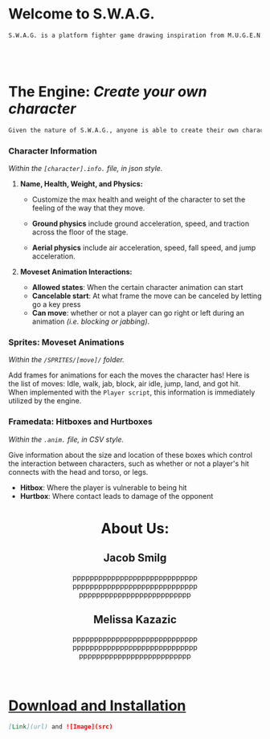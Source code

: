# Welcome to S.W.A.G.
```markdown
S.W.A.G. is a platform fighter game drawing inspiration from M.U.G.E.N., Super Smash Bros., and Street Fighter. Our goal was to create a configurable engine similar to M.U.G.E.N. that new characters can be added to with relative ease.
```
<br/>
<br/>

# **The Engine**: *Create your own character*
```markdown
Given the nature of S.W.A.G., anyone is able to create their own characters and add them to the fighting game! Here are the requirements of the characters as you add them in, in their own folder in the `/chars/ folder`:
```
### Character Information
*Within the `[character].info.` file, in json style.*
1. **Name, Health, Weight, and Physics:**

    - Customize the max health and weight of the character to set the feeling of the way that they move. 
    
    - **Ground physics** include ground acceleration, speed, and traction across the floor of the stage.
    
    - **Aerial physics** include air acceleration, speed, fall speed, and jump acceleration. 


2. **Moveset Animation Interactions:**
    - **Allowed states**: When the certain character animation can start
    - **Cancelable start**: At what frame the move can be canceled by letting go a key press
    - **Can move**: whether or not a player can go right or left during an animation *(i.e. blocking or jabbing)*.

### Sprites: Moveset Animations
*Within the `/SPRITES/[move]/` folder.*

Add frames for animations for each the moves the character has! Here is the list of moves: Idle, walk, jab, block, air idle, jump, land, and got hit. When implemented with the `Player script`, this information is immediately utilized by the engine.

### Framedata: Hitboxes and Hurtboxes
*Within the `.anim.` file, in CSV style.*

Give information about the size and location of these boxes which control the interaction between characters, such as whether or not a player's hit connects with the head and torso, or legs.
- **Hitbox**: Where the player is vulnerable to being hit
- **Hurtbox**: Where contact leads to damage of the opponent

<div align=center>
<h1> About Us: </h1>
<h2> Jacob Smilg </h2>
<div style= "width:50%">
pppppppppppppppppppppppppppppppppppppppppppppppppppppppppppppppppppppppppppppppppppp </div>
<h2> Melissa Kazazic </h2>
<div style= "width:50%">
pppppppppppppppppppppppppppppppppppppppppppppppppppppppppppppppppppppppppppppppppppp </div>
</div>

<br/>
<br/>

# [Download and Installation](/download.md)

```markdown
[Link](url) and ![Image](src)
```